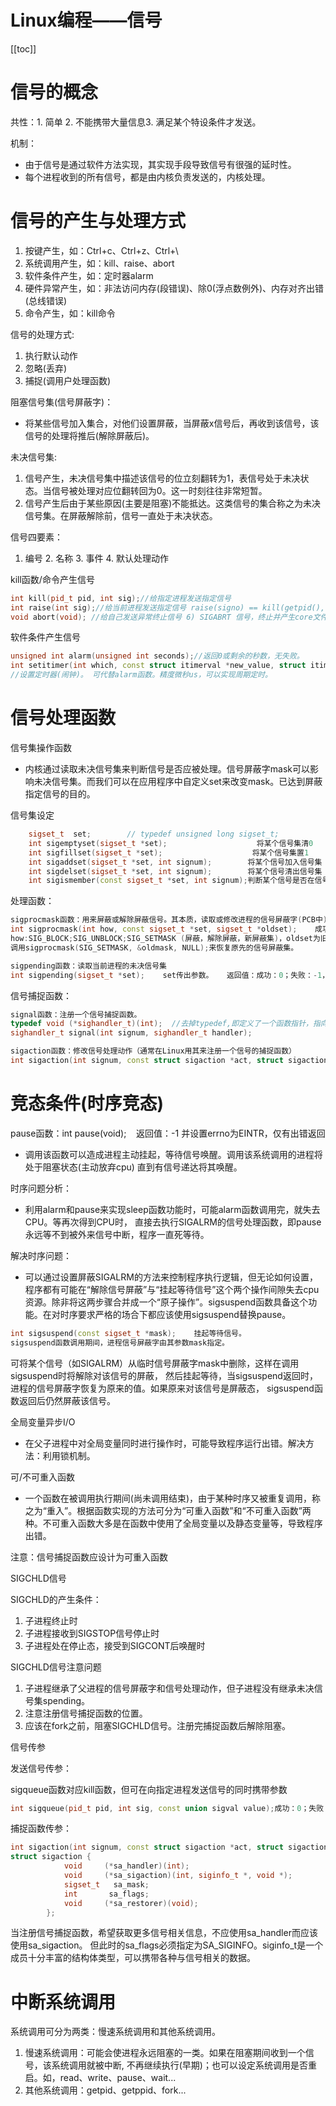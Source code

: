 # Linux编程——信号

[[toc]]

# 信号的概念

共性：1. 简单 2. 不能携带大量信息3. 满足某个特设条件才发送。

机制：

* 由于信号是通过软件方法实现，其实现手段导致信号有很强的延时性。
* 每个进程收到的所有信号，都是由内核负责发送的，内核处理。


# 信号的产生与处理方式

1. 按键产生，如：Ctrl+c、Ctrl+z、Ctrl+\
2. 系统调用产生，如：kill、raise、abort
3. 软件条件产生，如：定时器alarm
4. 硬件异常产生，如：非法访问内存(段错误)、除0(浮点数例外)、内存对齐出错(总线错误)
5. 命令产生，如：kill命令

信号的处理方式: 

1. 执行默认动作 
2. 忽略(丢弃) 
3. 捕捉(调用户处理函数)

阻塞信号集(信号屏蔽字)：

* 将某些信号加入集合，对他们设置屏蔽，当屏蔽x信号后，再收到该信号，该信号的处理将推后(解除屏蔽后)。

未决信号集: 

1. 信号产生，未决信号集中描述该信号的位立刻翻转为1，表信号处于未决状态。当信号被处理对应位翻转回为0。这一时刻往往非常短暂。 
2. 信号产生后由于某些原因(主要是阻塞)不能抵达。这类信号的集合称之为未决信号集。在屏蔽解除前，信号一直处于未决状态。

信号四要素：

1. 编号 2. 名称 3. 事件 4. 默认处理动作 

kill函数/命令产生信号

```cpp
int kill(pid_t pid, int sig);//给指定进程发送指定信号
int raise(int sig);//给当前进程发送指定信号 raise(signo) == kill(getpid(), signo);
void abort(void); //给自己发送异常终止信号 6) SIGABRT 信号，终止并产生core文件
```

软件条件产生信号

```cpp
unsigned int alarm(unsigned int seconds);//返回0或剩余的秒数，无失败。
int setitimer(int which, const struct itimerval *new_value, struct itimerval *old_value);
//设置定时器(闹钟)。 可代替alarm函数。精度微秒us，可以实现周期定时。
```

# 信号处理函数

信号集操作函数

* 内核通过读取未决信号集来判断信号是否应被处理。信号屏蔽字mask可以影响未决信号集。而我们可以在应用程序中自定义set来改变mask。已达到屏蔽指定信号的目的。

信号集设定

```cpp
    sigset_t  set;        // typedef unsigned long sigset_t; 
    int sigemptyset(sigset_t *set);                    将某个信号集清0                 成功：0；失败：-1
    int sigfillset(sigset_t *set);                    将某个信号集置1                  成功：0；失败：-1
    int sigaddset(sigset_t *set, int signum);        将某个信号加入信号集          成功：0；失败：-1
    int sigdelset(sigset_t *set, int signum);        将某个信号清出信号集           成功：0；失败：-1
    int sigismember(const sigset_t *set, int signum);判断某个信号是否在信号集中    返回值：在集合：1；不在：0；出错：-1  
```

处理函数：

```cpp
sigprocmask函数：用来屏蔽或解除屏蔽信号。其本质，读取或修改进程的信号屏蔽字(PCB中)。
int sigprocmask(int how, const sigset_t *set, sigset_t *oldset);    成功：0；失败：-1，
how:SIG_BLOCK;SIG_UNBLOCK;SIG_SETMASK (屏蔽，解除屏蔽，新屏蔽集)，oldset为旧的信号屏蔽集。
调用sigprocmask(SIG_SETMASK, &oldmask, NULL);来恢复原先的信号屏蔽集。

sigpending函数：读取当前进程的未决信号集
int sigpending(sigset_t *set);    set传出参数。   返回值：成功：0；失败：-1，设置errno
```

信号捕捉函数：

```cpp
signal函数：注册一个信号捕捉函数。
typedef void (*sighandler_t)(int);  //去掉typedef,即定义了一个函数指针，指向的函数接受一个整型参数并返回一个无类型指针
sighandler_t signal(int signum, sighandler_t handler);

sigaction函数：修改信号处理动作（通常在Linux用其来注册一个信号的捕捉函数）
int sigaction(int signum, const struct sigaction *act, struct sigaction *oldact); 
```

# 竞态条件(时序竞态)

pause函数：int pause(void);    返回值：-1 并设置errno为EINTR，仅有出错返回

* 调用该函数可以造成进程主动挂起，等待信号唤醒。调用该系统调用的进程将处于阻塞状态(主动放弃cpu) 直到有信号递达将其唤醒。

时序问题分析：

* 利用alarm和pause来实现sleep函数功能时，可能alarm函数调用完，就失去CPU。等再次得到CPU时，
直接去执行SIGALRM的信号处理函数，即pause永远等不到被外来信号中断，程序一直死等待。

解决时序问题：

* 可以通过设置屏蔽SIGALRM的方法来控制程序执行逻辑，但无论如何设置，程序都有可能在“解除信号屏蔽”与“挂起等待信号”这个两个操作间隙失去cpu资源。除非将这两步骤合并成一个“原子操作”。sigsuspend函数具备这个功能。在对时序要求严格的场合下都应该使用sigsuspend替换pause。    

```cpp
int sigsuspend(const sigset_t *mask);    挂起等待信号。
sigsuspend函数调用期间，进程信号屏蔽字由其参数mask指定。
```

可将某个信号（如SIGALRM）从临时信号屏蔽字mask中删除，这样在调用sigsuspend时将解除对该信号的屏蔽，
然后挂起等待，当sigsuspend返回时，进程的信号屏蔽字恢复为原来的值。如果原来对该信号是屏蔽态，
sigsuspend函数返回后仍然屏蔽该信号。


全局变量异步I/O

* 在父子进程中对全局变量同时进行操作时，可能导致程序运行出错。解决方法：利用锁机制。

可/不可重入函数

* 一个函数在被调用执行期间(尚未调用结束)，由于某种时序又被重复调用，称之为“重入”。根据函数实现的方法可分为“可重入函数”和“不可重入函数”两种。不可重入函数大多是在函数中使用了全局变量以及静态变量等，导致程序出错。

注意：信号捕捉函数应设计为可重入函数

SIGCHLD信号

SIGCHLD的产生条件：

1. 子进程终止时
2. 子进程接收到SIGSTOP信号停止时
3. 子进程处在停止态，接受到SIGCONT后唤醒时

SIGCHLD信号注意问题

1. 子进程继承了父进程的信号屏蔽字和信号处理动作，但子进程没有继承未决信号集spending。
2. 注意注册信号捕捉函数的位置。
3. 应该在fork之前，阻塞SIGCHLD信号。注册完捕捉函数后解除阻塞。

信号传参

发送信号传参：

sigqueue函数对应kill函数，但可在向指定进程发送信号的同时携带参数

```cpp
int sigqueue(pid_t pid, int sig, const union sigval value);成功：0；失败：-1，设置errno
```
捕捉函数传参：

```cpp
int sigaction(int signum, const struct sigaction *act, struct sigaction *oldact);
struct sigaction {
            void     (*sa_handler)(int);
            void     (*sa_sigaction)(int, siginfo_t *, void *);
            sigset_t   sa_mask;
            int       sa_flags;
            void     (*sa_restorer)(void);
        };
```

当注册信号捕捉函数，希望获取更多信号相关信息，不应使用sa_handler而应该使用sa_sigaction。
但此时的sa_flags必须指定为SA_SIGINFO。siginfo_t是一个成员十分丰富的结构体类型，可以携带各种与信号相关的数据。

# 中断系统调用

系统调用可分为两类：慢速系统调用和其他系统调用。

1. 慢速系统调用：可能会使进程永远阻塞的一类。如果在阻塞期间收到一个信号，该系统调用就被中断,
不再继续执行(早期)；也可以设定系统调用是否重启。如，read、write、pause、wait...
2. 其他系统调用：getpid、getppid、fork...